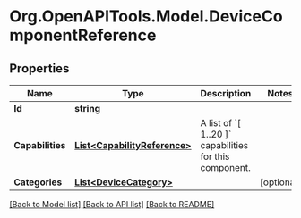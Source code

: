 # Org.OpenAPITools.Model.DeviceComponentReference
## Properties

Name | Type | Description | Notes
------------ | ------------- | ------------- | -------------
**Id** | **string** |  | 
**Capabilities** | [**List&lt;CapabilityReference&gt;**](CapabilityReference.md) | A list of &#x60;[ 1..20 ]&#x60; capabilities for this component. | 
**Categories** | [**List&lt;DeviceCategory&gt;**](DeviceCategory.md) |  | [optional] 

[[Back to Model list]](../README.md#documentation-for-models) [[Back to API list]](../README.md#documentation-for-api-endpoints) [[Back to README]](../README.md)

